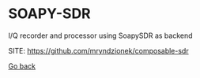 # SOAPY-SDR
 
 I/Q recorder and processor using SoapySDR as backend
 
 SITE: https://github.com/mryndzionek/composable-sdr

 [Go back](https://portable-linux-apps.github.io/apps.html)
